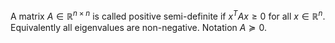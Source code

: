 A matrix $A\in \mathbb{R}^{n\times n}$ is called positive semi-definite if $x^TAx\geq 0$ for all $x\in \mathbb{R}^n$.
Equivalently all eigenvalues are non-negative. 
Notation $A\succeq 0$.

